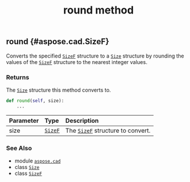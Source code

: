 ﻿---
title: round method
second_title: Aspose.CAD for Python via .NET API References
description: 
type: docs
weight: 40
url: /aspose.cad/size/round/
is_root: false
---

## round {#aspose.cad.SizeF}

Converts the specified [`SizeF`](/cad/python-net/aspose.cad/sizef) structure to a [`Size`](/cad/python-net/aspose.cad/size) structure by rounding the values of the [`SizeF`](/cad/python-net/aspose.cad/sizef) structure to the nearest integer values.


### Returns 


The [`Size`](/cad/python-net/aspose.cad/size) structure this method converts to.


```python
def round(self, size):
    ...
```


| Parameter | Type | Description |
| :- | :- | :- |
| size | [`SizeF`](/cad/python-net/aspose.cad/sizef) | The [`SizeF`](/cad/python-net/aspose.cad/sizef) structure to convert. |



### See Also
* module [`aspose.cad`](../../)
* class [`Size`](/cad/python-net/aspose.cad/size)
* class [`SizeF`](/cad/python-net/aspose.cad/sizef)
